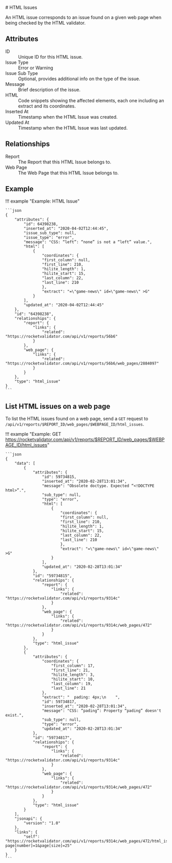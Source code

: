 # HTML Issues

An HTML issue corresponds to an issue found on a given web page when being checked by the HTML validator.

## Attributes

<dl>
  <dt>ID</dt>
  <dd>Unique ID for this HTML issue.</dd>

  <dt>Issue Type</dt>
  <dd>Error or Warning</dd>

  <dt>Issue Sub Type</dt>
  <dd>Optional, provides additional info on the type of the issue.</dd>

  <dt>Message</dt>
  <dd>Brief description of the issue.</dd>

  <dt>HTML</dt>
  <dd>Code snippets showing the affected elements, each one including an extract and its coordinates.</dd>

  <dt>Inserted At</dt>
  <dd>Timestamp when the HTML Issue was created.</dd>

  <dt>Updated At</dt>
  <dd>Timestamp when the HTML Issue was last updated.</dd>  
</dl>

## Relationships

<dl>
  <dt>Report</dt>
  <dd>The Report that this HTML Issue belongs to.</dd>

  <dt>Web Page</dt>
  <dd>The Web Page that this HTML Issue belongs to.</dd>
</dl>

## Example

!!! example "Example: HTML Issue"

    ```json
    {
    	"attributes": {
    		"id": 64398238,
    		"inserted_at": "2020-04-02T12:44:45",
    		"issue_sub_type": null,
    		"issue_type": "error",
    		"message": "CSS: “left”: “none” is not a “left” value.",
            "html": [
                {
                    "coordinates": {
                    "first_column": null,
                    "first_line": 210,
                    "hilite_length": 1,
                    "hilite_start": 15,
                    "last_column": 22,
                    "last_line": 210
                    },
                    "extract": "=\"game-news\" id=\"game-news\" >G"
                }
            ],
    		"updated_at": "2020-04-02T12:44:45"
    	},
    	"id": "64398238",
    	"relationships": {
    		"report": {
    			"links": {
    				"related": "https://rocketvalidator.com/api/v1/reports/56b6"
    			}
    		},
    		"web_page": {
    			"links": {
    				"related": "https://rocketvalidator.com/api/v1/reports/56b6/web_pages/2884097"
    			}
    		}
    	},
    	"type": "html_issue"
    }
    ```

## List HTML issues on a web page

To list the HTML issues found on a web page, send a `GET` request to `/api/v1/reports/$REPORT_ID/web_pages/$WEBPAGE_ID/html_issues`.

!!! example "Example: GET https://rocketvalidator.com/api/v1/reports/$REPORT_ID/web_pages/$WEBPAGE_ID/html_issues"

    ```json
    {
        "data": [
            {
                "attributes": {
                    "id": 59734815,
                    "inserted_at": "2020-02-28T13:01:34",
                    "message": "Obsolete doctype. Expected “<!DOCTYPE html>”.",
                    "sub_type": null,
                    "type": "error",
                    "html": [
                        {
                            "coordinates": {
                            "first_column": null,
                            "first_line": 210,
                            "hilite_length": 1,
                            "hilite_start": 15,
                            "last_column": 22,
                            "last_line": 210
                            },
                            "extract": "=\"game-news\" id=\"game-news\" >G"
                        }
                    ],
                    "updated_at": "2020-02-28T13:01:34"
                },
                "id": "59734815",
                "relationships": {
                    "report": {
                        "links": {
                            "related": "https://rocketvalidator.com/api/v1/reports/9314c"
                        }
                    },
                    "web_page": {
                        "links": {
                            "related": "https://rocketvalidator.com/api/v1/reports/9314c/web_pages/472"
                        }
                    }
                },
                "type": "html_issue"
            },
            {
                "attributes": {
                    "coordinates": {
                        "first_column": 17,
                        "first_line": 21,
                        "hilite_length": 3,
                        "hilite_start": 10,
                        "last_column": 19,
                        "last_line": 21
                    },
                    "extract": "  pading: 4px;\n    ",
                    "id": 59734817,
                    "inserted_at": "2020-02-28T13:01:34",
                    "message": "CSS: “pading”: Property “pading” doesn't exist.",
                    "sub_type": null,
                    "type": "error",
                    "updated_at": "2020-02-28T13:01:34"
                },
                "id": "59734817",
                "relationships": {
                    "report": {
                        "links": {
                            "related": "https://rocketvalidator.com/api/v1/reports/9314c"
                        }
                    },
                    "web_page": {
                        "links": {
                            "related": "https://rocketvalidator.com/api/v1/reports/9314c/web_pages/472"
                        }
                    }
                },
                "type": "html_issue"
            }
        ],
        "jsonapi": {
            "version": "1.0"
        },
        "links": {
            "self": "https://rocketvalidator.com/api/v1/reports/9314c/web_pages/472/html_issues?page[number]=1&page[size]=25"
        }
    }
    ```
